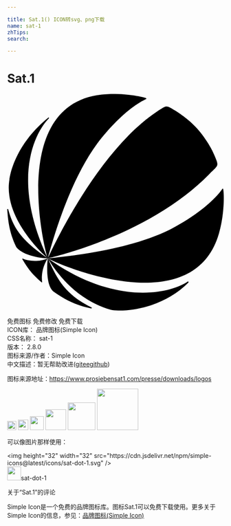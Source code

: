 ```yaml
---

title: Sat.1() ICON转svg、png下载
name: sat-1
zhTips: 
search: 

---
```


# Sat.1  <small style="font-size: 60%;font-weight: 100"></small>

<div id="svg" class="svg-wrap">
<svg role="img" viewBox="0 0 24 24" xmlns="http://www.w3.org/2000/svg"><title>Sat.1 icon</title><path d="M11.344.006c-.292.01-.586.028-.881.06C.37 1.154 3.963 16.69 4.492 18.205.527 9.78 2.859 4.5 4.61 2.712c.049-.05-.004-.136-.05-.095C.604 5.824.25 9.45.25 9.45c-.684 3.952 3.158 7.834 4.246 8.766-2.967-2-3.841-3.436-4.382-5.417-.016-.06-.118-.08-.113 0 .081 1.064.185 2.49 1.005 4.174.752.973 2.815 1.247 3.49 1.246h.003l-.003-.006c.883-3.249 2.674-8.92 5.495-12.74 2.728-3.538 4.83-4.65 5.403-4.905.048-.023.025-.077-.03-.114-.128-.082-1.979-.513-4.02-.448zM4.498 18.22c.715 1.21 2.93 4.546 6.976 5.7 1.382.277 5.618-.02 8.602-3.011.054-.053.007-.175-.106-.099-1.97 1.344-8.14 2.682-15.472-2.59zm0 0l-.003.002c-1.053.447-2.22.28-2.73.044-.065-.031-.125-.02-.09.044.748 1.264 1.166 1.7 2.11 2.545.051.053.104.04.08-.064-.01-.046-.189-1.342.63-2.565-.105.822-.206 3.105.692 3.711 1.058.722 2.147 1.414 4.084 1.829.076.018.145-.071.071-.11-3.166-1.546-3.912-3.474-4.845-5.433l.001-.003zM17.613 1.398c-.226.026-.462.215-1.016.552C9.973 6.36 5.058 17.035 4.498 18.216c0 0 11.07-2.39 17.856-9.29 1.06-1.085 1.138-.85.64-2.054-.239-.597-.866-1.813-1.95-3.036-.854-.955-1.97-1.703-2.466-2.01-.52-.316-.738-.454-.965-.428zM4.498 18.216c1.363.78 16.116 7.064 18.959-2.725.665-2.284.576-4.675.468-4.964-.022-.062-.073-.034-.076-.014-.35.516-1.828 2.42-5.78 4.495-4.242 2.111-10.229 2.906-13.57 3.208z"/></svg>
</div>
<detail full-name='sat-1'></detail>

<div class="detail-page">
<p>
<span><span class="badge-success badge">免费图标</span> <span class="badge-success badge">免费修改</span>  <span class="badge-success badge">免费下载</span> </span>
<br/>
<span>
ICON库：
<span class="badge-secondary badge">品牌图标(Simple Icon)</span> 
</span>
<br/>
<span>
CSS名称：
<span class="badge-secondary badge">sat-1</span> 
</span>

<br/>
<span>
版本：
<span class="badge-secondary badge">2.8.0</span> 
</span>
<br/>
<span>图标来源/作者：<span class="badge-light badge">Simple Icon</span></span> 
<br/>
<span class="zh-detail">中文描述：暂无<span class="help-link"><span>帮助改进</span>(<a href="https://gitee.com/liuwave/icon-helper/edit/master/json/brands/sat-1.json" target="_blank" rel="noopener noreferrer">gitee</a><a href="https://github.com/liuwave/icon-helper/edit/master/json/brands/sat-1.json" target="_blank" rel="noopener noreferrer">github</a></span>)</span><br/>
</p>
</div><div class="description description alert alert-light"><p>图标来源地址：<a href="https://www.prosiebensat1.com/presse/downloads/logos" target="_blank" rel="noopener noreferrer">https://www.prosiebensat1.com/presse/downloads/logos</a></p></div>
<div class="alert alert-dark">
<img height="21" width="21" src="https://cdn.jsdelivr.net/npm/simple-icons@latest/icons/sat-dot-1.svg" />
<img height="24" width="24" src="https://cdn.jsdelivr.net/npm/simple-icons@latest/icons/sat-dot-1.svg" />
<img height="32" width="32" src="https://cdn.jsdelivr.net/npm/simple-icons@latest/icons/sat-dot-1.svg" />
<img height="48" width="48" src="https://cdn.jsdelivr.net/npm/simple-icons@latest/icons/sat-dot-1.svg" />
<img height="64" width="64" src="https://cdn.jsdelivr.net/npm/simple-icons@latest/icons/sat-dot-1.svg" />
<img height="96" width="96" src="https://cdn.jsdelivr.net/npm/simple-icons@latest/icons/sat-dot-1.svg" />

</div>
<div>
  <p>可以像图片那样使用：    
  </p>
  <div class="alert alert-primary" style="font-size: 14px">
    &lt;img height="32" width="32" src="https://cdn.jsdelivr.net/npm/simple-icons@latest/icons/sat-dot-1.svg" /&gt;
    <copy-btn content='<img height="32" width="32" src="https://cdn.jsdelivr.net/npm/simple-icons@latest/icons/sat-dot-1.svg" />'></copy-btn>
  </div>
  <div class="alert alert-secondary">
    <img height="32" width="32" src="https://cdn.jsdelivr.net/npm/simple-icons@latest/icons/sat-dot-1.svg" />sat-dot-1
    <copy-btn content="sat-dot-1" btn-title="复制图标名称"></copy-btn>
  </div>
</div>

<Vssue title="关于“Sat.1”的评论" >关于“Sat.1”的评论</Vssue>


<div><p>Simple Icon是一个免费的品牌图标库。图标Sat.1可以免费下载使用。更多关于  Simple Icon的信息，参见：<a target="_blank" href="https://iconhelper.cn/brands.html">品牌图标(Simple Icon)</a>
</p></div>
